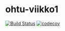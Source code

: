 # ohtu-viikko1

[![Build Status](https://travis-ci.org/lahdeero/ohtu-viikko1.svg?branch=master)](https://travis-ci.org/lahdeero/ohtu-viikko1)
[![codecov](https://codecov.io/gh/lahdeero/ohtu-viikko1/branch/master/graph/badge.svg)](https://codecov.io/gh/lahdeero/ohtu-viikko1)
